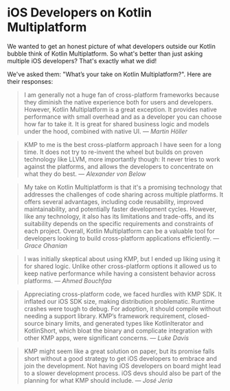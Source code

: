 # iOS Developers on Kotlin Multiplatform

We wanted to get an honest picture of what developers outside our Kotlin bubble think of Kotlin Multiplatform.
So what's better than just asking multiple iOS developers? That's exactly what we did!

We've asked them: "What’s your take on Kotlin Multiplatform?". Here are their responses:

> I am generally not a huge fan of cross-platform frameworks because they diminish the native experience both for users and developers. However, Kotlin Multiplatform is a great exception. It provides native performance with small overhead and as a developer you can choose how far to take it. It is great for shared business logic and models under the hood, combined with native UI.
> &mdash; <cite>Martin Höller</cite>

> KMP to me is the best cross-platform approach I have seen for a long time. It does not try to re-invent the wheel but builds on proven technology like LLVM, more importantly though: It never tries to work against the platforms, and allows the developers to concentrate on what they do best.
> &mdash; <cite>Alexander von Below</cite>

> My take on Kotlin Multiplatform is that it's a promising technology that addresses the challenges of code sharing across multiple platforms. It offers several advantages, including code reusability, improved maintainability, and potentially faster development cycles. However, like any technology, it also has its limitations and trade-offs, and its suitability depends on the specific requirements and constraints of each project. Overall, Kotlin Multiplatform can be a valuable tool for developers looking to build cross-platform applications efficiently.
> &mdash; <cite>Grace Ohanian</cite>

> I was initially skeptical about using KMP, but I ended up liking using it for shared logic. Unlike other cross-platform options it allowed us to keep native performance while having a consistent behavior across platforms.
> &mdash; <cite>Ahmed Bouchfaa</cite>

> Appreciating cross-platform code, we faced hurdles with KMP SDK. It inflated our iOS SDK size, making distribution problematic. Runtime crashes were tough to debug. For adoption, it should compile without needing a support library. KMP’s framework requirement, closed-source binary limits, and generated types like KotlinIterator and KotlinShort, which bloat the binary and complicate integration with other KMP apps, were significant concerns.
> &mdash; <cite>Luke Davis</cite>

> KMP might seem like a great solution on paper, but its promise falls short without a good strategy to get iOS developers to embrace and join the development. Not having iOS developers on board might lead to a slower development process. iOS devs should also be part of the planning for what KMP should include.
> &mdash; <cite>José Jeria</cite>
